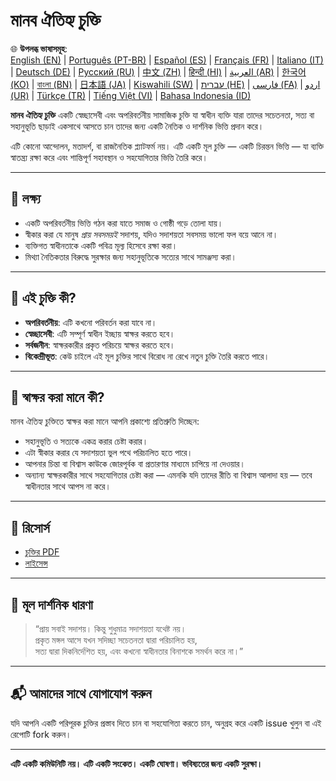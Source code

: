 
# মানব ঐতিহ্য চুক্তি

🌐 **উপলব্ধ ভাষাসমূহ**:  
[English (EN)](./index.md) | [Português (PT-BR)](./README_pt-BR.md) | [Español (ES)](./README_es.md) | [Français (FR)](./README_fr.md) | [Italiano (IT)](./README_it.md) | [Deutsch (DE)](./README_de.md) | [Русский (RU)](./README_ru.md) | [中文 (ZH)](./README_zh.md) | [हिन्दी (HI)](./README_hi.md) | [العربية (AR)](./README_ar.md) | [한국어 (KO)](./README_ko.md) | [বাংলা (BN)](./README_bn.md) | [日本語 (JA)](./README_ja.md) | [Kiswahili (SW)](./README_sw.md) | [עברית (HE)](./README_he.md) | [فارسی (FA)](./README_fa.md) | [اردو (UR)](./README_ur.md) | [Türkçe (TR)](./README_tr.md) | [Tiếng Việt (VI)](./README_vi.md) | [Bahasa Indonesia (ID)](./README_id.md)

**মানব ঐতিহ্য চুক্তি** একটি স্বেচ্ছাসেবী এবং অপরিবর্তনীয় সামাজিক চুক্তি যা স্বাধীন ব্যক্তি যারা তাদের সচেতনতা, সত্য বা সহানুভূতি ছাড়াই একসাথে আসতে চান তাদের জন্য একটি নৈতিক ও দার্শনিক ভিত্তি প্রদান করে।

এটি কোনো আন্দোলন, মতাদর্শ, বা রাজনৈতিক প্ল্যাটফর্ম নয়। এটি একটি মূল চুক্তি — একটি চিরন্তন ভিত্তি — যা ব্যক্তি স্বাতন্ত্র্য রক্ষা করে এবং শান্তিপূর্ণ সহাবস্থান ও সহযোগিতার ভিত্তি তৈরি করে।

---

## 🌱 লক্ষ্য

- একটি অপরিবর্তনীয় ভিত্তি গঠন করা যাতে সমাজ ও গোষ্ঠী গড়ে তোলা যায়।
- স্বীকার করা যে মানুষ *প্রায় সবসময়ই* সদাশয়, যদিও সদাশয়তা সবসময় ভালো ফল বয়ে আনে না।
- ব্যক্তিগত স্বাধীনতাকে একটি পবিত্র মূল্য হিসেবে রক্ষা করা।
- মিথ্যা নৈতিকতার বিরুদ্ধে সুরক্ষার জন্য সহানুভূতিকে সত্যের সাথে সামঞ্জস্য করা।

---

## 📜 এই চুক্তি কী?

- **অপরিবর্তনীয়**: এটি কখনো পরিবর্তন করা যাবে না।
- **স্বেচ্ছাসেবী**: এটি সম্পূর্ণ স্বাধীন ইচ্ছায় স্বাক্ষর করতে হবে।
- **সর্বজনীন**: স্বাক্ষরকারীর প্রকৃত পরিচয়ে স্বাক্ষর করতে হবে।
- **বিকেন্দ্রীভূত**: কেউ চাইলে এই মূল চুক্তির সাথে বিরোধ না রেখে নতুন চুক্তি তৈরি করতে পারে।

---

## 🔏 স্বাক্ষর করা মানে কী?

মানব ঐতিহ্য চুক্তিতে স্বাক্ষর করা মানে আপনি প্রকাশ্যে প্রতিশ্রুতি দিচ্ছেন:

- সহানুভূতি ও সত্যকে একত্র করার চেষ্টা করার।
- এটা স্বীকার করার যে সদাশয়তা ভুল পথে পরিচালিত হতে পারে।
- আপনার চিন্তা বা বিশ্বাস কাউকে জোরপূর্বক বা প্রতারণার মাধ্যমে চাপিয়ে না দেওয়ার।
- অন্যান্য স্বাক্ষরকারীর সাথে সহযোগিতার চেষ্টা করা — এমনকি যদি তাদের রীতি বা বিশ্বাস আলাদা হয় — তবে স্বাধীনতার সাথে আপস না করে।

---

## 📎 রিসোর্স

- [চুক্তির PDF](./assets/pdfs/Manob_Oitijhho_Chukti.pdf)
- [লাইসেন্স](./LICENSE)

---

## 🧠 মূল দার্শনিক ধারণা

> “প্রায় সবাই সদাশয়। কিন্তু শুধুমাত্র সদাশয়তা যথেষ্ট নয়।  
> প্রকৃত মঙ্গল আসে যখন সদিচ্ছা সচেতনতা দ্বারা পরিচালিত হয়,  
> সত্য দ্বারা দিকনির্দেশিত হয়, এবং কখনো স্বাধীনতার বিনাশকে সমর্থন করে না।”

---

## 📬 আমাদের সাথে যোগাযোগ করুন

যদি আপনি একটি পরিপূরক চুক্তির প্রস্তাব দিতে চান বা সহযোগিতা করতে চান, অনুগ্রহ করে একটি issue খুলুন বা এই রেপোটি fork করুন।

---

**এটি একটি কমিউনিটি নয়। এটি একটি সংকেত। একটি ঘোষণা। ভবিষ্যতের জন্য একটি সুরক্ষা।**
